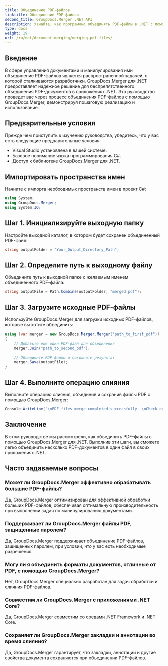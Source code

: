 ```yaml
---
title: Объединение PDF-файлов
linktitle: Объединение PDF-файлов
second_title: GroupDocs.Merger .NET API
description: Узнайте, как программно объединять PDF-файлы в .NET с помощью GroupDocs.Merger для эффективного управления документами.
type: docs
weight: 19
url: /ru/net/document-merging/merging-pdf-files/
---
```

## Введение
В сфере управления документами и манипулирования ими объединение PDF-файлов является распространенной задачей, с которой сталкиваются разработчики. GroupDocs.Merger для .NET предоставляет надежное решение для беспрепятственного объединения PDF-документов в приложениях .NET. Это руководство проведет вас через процесс объединения PDF-файлов с помощью GroupDocs.Merger, демонстрируя пошаговую реализацию и использование.
## Предварительные условия
Прежде чем приступить к изучению руководства, убедитесь, что у вас есть следующие предварительные условия:
- Visual Studio установлена в вашей системе.
- Базовое понимание языка программирования C#.
- Доступ к библиотеке GroupDocs.Merger для .NET.

## Импортировать пространства имен
Начните с импорта необходимых пространств имен в проект C#:
```csharp
using System; 
using GroupDocs.Merger;
using System.IO;
```
## Шаг 1. Инициализируйте выходную папку
Настройте выходной каталог, в котором будет сохранен объединенный PDF-файл:
```csharp
string outputFolder = "Your_Output_Directory_Path";
```
## Шаг 2. Определите путь к выходному файлу
Объедините путь к выходной папке с желаемым именем объединенного PDF-файла:
```csharp
string outputFile = Path.Combine(outputFolder, "merged.pdf");
```
## Шаг 3. Загрузите исходные PDF-файлы
Используйте GroupDocs.Merger для загрузки исходных PDF-файлов, которые вы хотите объединить:
```csharp
using (var merger = new GroupDocs.Merger.Merger("path_to_first_pdf"))
{
    // Добавьте еще один PDF-файл для объединения
    merger.Join("path_to_second_pdf");
    
    // Объедините PDF-файлы и сохраните результат
    merger.Save(outputFile);
}
```
## Шаг 4. Выполните операцию слияния
Выполните операцию слияния, объединив и сохранив файлы PDF с помощью GroupDocs.Merger:
```csharp
Console.WriteLine("\nPDF files merge completed successfully. \nCheck output in {0}", outputFolder);
```

## Заключение
В этом руководстве мы рассмотрели, как объединить PDF-файлы с помощью GroupDocs.Merger для .NET. Выполнив эти шаги, вы сможете легко объединить несколько PDF-документов в один файл в своих приложениях .NET.

## Часто задаваемые вопросы
### Может ли GroupDocs.Merger эффективно обрабатывать большие PDF-файлы?
Да, GroupDocs.Merger оптимизирован для эффективной обработки больших PDF-файлов, обеспечивая оптимальную производительность при выполнении задач по манипулированию документами.
### Поддерживает ли GroupDocs.Merger файлы PDF, защищенные паролем?
Да, GroupDocs.Merger поддерживает объединение PDF-файлов, защищенных паролем, при условии, что у вас есть необходимые разрешения.
### Могу ли я объединить форматы документов, отличные от PDF, с помощью GroupDocs.Merger?
Нет, GroupDocs.Merger специально разработан для задач обработки и слияния PDF-файлов.
### Совместим ли GroupDocs.Merger с приложениями .NET Core?
Да, GroupDocs.Merger совместим со средами .NET Framework и .NET Core.
### Сохраняет ли GroupDocs.Merger закладки и аннотации во время слияния?
Да, GroupDocs.Merger гарантирует, что закладки, аннотации и другие свойства документа сохраняются при объединении PDF-файлов.